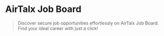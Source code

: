 # AirTalx Job Board

> Discover secure job opportunities effortlessly on AirTalx Job Board. Find your ideal career with just a click!